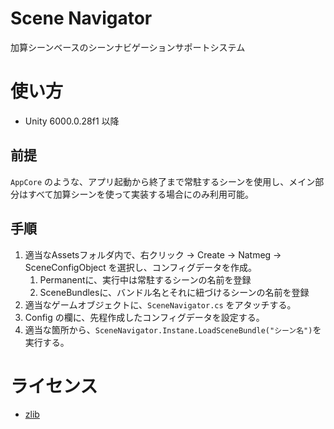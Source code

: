 # Scene Navigator
加算シーンベースのシーンナビゲーションサポートシステム

# 使い方
- Unity 6000.0.28f1 以降
## 前提
`AppCore` のような、アプリ起動から終了まで常駐するシーンを使用し、メイン部分はすべて加算シーンを使って実装する場合にのみ利用可能。

## 手順
1. 適当なAssetsフォルダ内で、右クリック -> Create -> Natmeg -> SceneConfigObject を選択し、コンフィグデータを作成。
    1. Permanentに、実行中は常駐するシーンの名前を登録
    2. SceneBundlesに、バンドル名とそれに紐づけるシーンの名前を登録
1. 適当なゲームオブジェクトに、`SceneNavigator.cs` をアタッチする。
1. Config の欄に、先程作成したコンフィグデータを設定する。
1. 適当な箇所から、`SceneNavigator.Instane.LoadSceneBundle("シーン名")`を実行する。

# ライセンス
- [zlib](https://opensource.org/license/Zlib)
